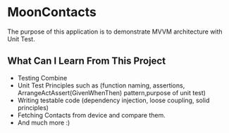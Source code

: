 # MoonContacts

The purpose of this application is to demonstrate MVVM architecture with Unit Test.



## What Can I Learn From This Project

- Testing Combine
- Unit Test Principles such as (function naming, assertions, ArrangeActAssert(GivenWhenThen) pattern,purpose of unit test)
- Writing testable code (dependency injection, loose coupling, solid principles)
- Fetching Contacts from device and compare them.
- And much more :)
